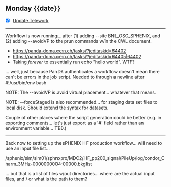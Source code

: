 ## Monday {{date}}

- [x] [Update Telework](https://docs.google.com/spreadsheets/d/16AZZBiKL1s6eGgH2KFiJPnD8-TjRsC0HYy4Qdmbr358/edit#gid=0)

-----------------------------------------------------------

Workflow is now running... after (1) adding --site BNL_OSG_SPHENIX, and (2) adding --avoidVP to the prun commands w/in the CWL document.
- https://panda-doma.cern.ch/tasks/?jeditaskid=64402
- https://panda-doma.cern.ch/tasks/?jeditaskid=64405|64402
- Taking *forever* to essentially run echo "hello world".  WTF?

... well, just because PanDA authenticates a workflow doesn't mean there can't be errors in the job script.  Needed to through a newline after #!/usr/bin/env bash

NOTE:  The --avoidVP is avoid virtual placement... whatever that means.

NOTE: --forceStaged is also recommended... for staging data set files to local disk.  Should extend the syntax for datasets.

Couple of other places where the script generation could be better (e.g. in exporting comments...  let's just export as a '#' field rather than an environment variable... TBD.)

---

Back now to setting up the sPHENIX HF production workflow...  will need to use an input file list...

/sphenix/sim/sim01/sphnxpro/MDC2/HF_pp200_signal/PileUp/log/condor_Charm_3MHz-0000000004-00000.bkglist

... but that is a list of files w/out directories... where are the actual input files, and / or what is the path to them?




